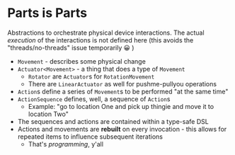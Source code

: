 # Parts is Parts

Abstractions to orchestrate physical device interactions. The actual _execution_ of the interactions is not defined here (this avoids the "threads/no-threads" issue temporarily :grinning: )

- `Movement` - describes some physical change
- `Actuator<Movement>` - a thing that does a type of `Movement`
  - `Rotator` are `Actuator`s for `RotationMovement`
  - There are `LinearActuator` as well for pushme-pullyou operations
- `Action`s define a series of `Movement`s to be performed "at the same time"
- `ActionSequence` defines, well, a sequence of `Action`s
  - Example: "go to location One and pick up thingie and move it to location Two"
- The sequences and actions are contained within a type-safe DSL
- Actions and movements are **rebuilt** on every invocation - this allows for repeated items to influence subsequent iterations
  - That's _programming_, y'all 
